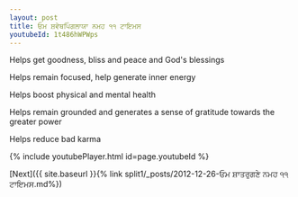 ```yaml
---
layout: post
title: ਓਮ ਸ਼ਵੇਥਪਿੰਗਲਾਯਾ ਨਮਹ ੧੧ ਟਾਇਮਸ
youtubeId: 1t486hWPWps
---
```

 
 
Helps get goodness, bliss and peace and God's blessings
 
Helps remain focused, help generate inner energy 
 
Helps boost physical and mental health 
 
Helps remain grounded and generates a sense of gratitude towards the greater power 
 
Helps reduce bad karma
 
 
 
 


{% include youtubePlayer.html id=page.youtubeId %}
 
[Next]({{ site.baseurl }}{% link  split1/_posts/2012-12-26-ਓਮ ਸ਼ਾਤਰੁਗਣੇ ਨਮਹ ੧੧ ਟਾਇਮਸ.md%})
 
